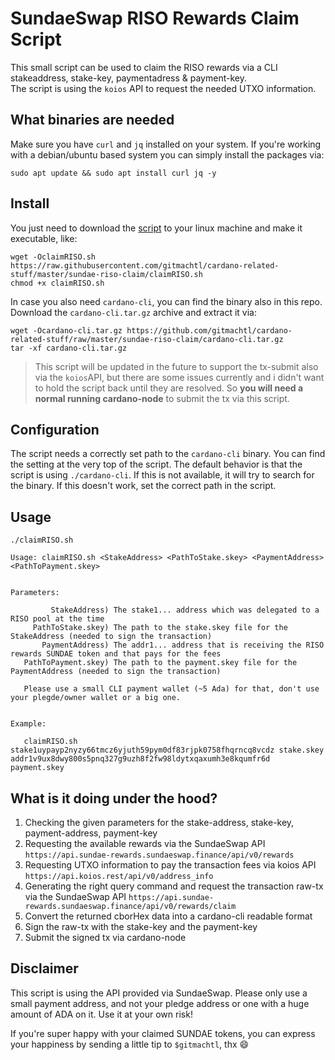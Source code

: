 # SundaeSwap RISO Rewards Claim Script

This small script can be used to claim the RISO rewards via a CLI stakeaddress, stake-key, paymentadress & payment-key.<br>
The script is using the `koios` API to request the needed UTXO information.

## What binaries are needed

Make sure you have `curl` and `jq` installed on your system. If you're working with a debian/ubuntu based system you can simply install the packages via:

``` console
sudo apt update && sudo apt install curl jq -y
```

## Install

You just need to download the [script](https://raw.githubusercontent.com/gitmachtl/cardano-related-stuff/master/sundae-riso-claim/claimRISO.sh) to your linux machine and make it executable, like:
``` console
wget -OclaimRISO.sh https://raw.githubusercontent.com/gitmachtl/cardano-related-stuff/master/sundae-riso-claim/claimRISO.sh
chmod +x claimRISO.sh
``` 
In case you also need `cardano-cli`, you can find the binary also in this repo. Download the `cardano-cli.tar.gz` archive and extract it via:
``` console
wget -Ocardano-cli.tar.gz https://github.com/gitmachtl/cardano-related-stuff/raw/master/sundae-riso-claim/cardano-cli.tar.gz
tar -xf cardano-cli.tar.gz
```

> This script will be updated in the future to support the tx-submit also via the `koios`API, but there are some issues currently and i didn't want to hold the script back until they are resolved. So **you will need a normal running cardano-node** to submit the tx via this script.


## Configuration

The script needs a correctly set path to the `cardano-cli` binary. You can find the setting at the very top of the script. The default behavior is that the script is using `./cardano-cli`. If this is not available, it will try to search for the binary. If this doesn't work, set the correct path in the script.

## Usage

``` console
./claimRISO.sh

Usage: claimRISO.sh <StakeAddress> <PathToStake.skey> <PaymentAddress> <PathToPayment.skey>


Parameters:

         StakeAddress) The stake1... address which was delegated to a RISO pool at the time
     PathToStake.skey) The path to the stake.skey file for the StakeAddress (needed to sign the transaction)
       PaymentAddress) The addr1... address that is receiving the RISO rewards SUNDAE token and that pays for the fees
   PathToPayment.skey) The path to the payment.skey file for the PaymentAddress (needed to sign the transaction)

   Please use a small CLI payment wallet (~5 Ada) for that, don't use your plegde/owner wallet or a big one.


Example:

   claimRISO.sh stake1uypayp2nyzy66tmcz6yjuth59pym0df83rjpk0758fhqrncq8vcdz stake.skey addr1v9ux8dwy800s5pnq327g9uzh8f2fw98ldytxqaxumh3e8kqumfr6d payment.skey

```


## What is it doing under the hood?

1) Checking the given parameters for the stake-address, stake-key, payment-address, payment-key
1) Requesting the available rewards via the SundaeSwap API `https://api.sundae-rewards.sundaeswap.finance/api/v0/rewards`
1) Requesting UTXO information to pay the transaction fees via koios API `https://api.koios.rest/api/v0/address_info`
1) Generating the right query command and request the transaction raw-tx via the SundaeSwap API `https://api.sundae-rewards.sundaeswap.finance/api/v0/rewards/claim`
1) Convert the returned cborHex data into a cardano-cli readable format
1) Sign the raw-tx with the stake-key and the payment-key
1) Submit the signed tx via cardano-node


## Disclaimer

This script is using the API provided via SundaeSwap. Please only use a small payment address, and not your pledge address or one with a huge amount of ADA on it. Use it at your own risk!  

If you're super happy with your claimed SUNDAE tokens, you can express your happiness by sending a little tip to `$gitmachtl`, thx 😄
